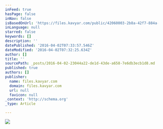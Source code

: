 ```yaml
---
inFeed: true
hasPage: false
inNav: false
isBasedOnUrl: 'https://files.kavyar.com/public/42060003-2b8a-42f7-884a-2f8ab1ceba76_lighttable.jpg'
inLanguage: null
starred: false
keywords: []
description: ''
datePublished: '2016-04-02T07:33:57.546Z'
dateModified: '2016-04-02T07:32:25.634Z'
author: []
title: ''
sourcePath: _posts/2016-04-02-23044a22-de1d-43de-a658-7e6db3ecb1d8.md
published: true
authors: []
publisher:
  name: files.kavyar.com
  domain: files.kavyar.com
  url: null
  favicon: null
_context: 'http://schema.org'
_type: Article

---
```

![](https://s3-us-west-2.amazonaws.com/the-grid-img/p/2ba320edc2522d6a74c5fe2c3c802c30536b6512.jpg)